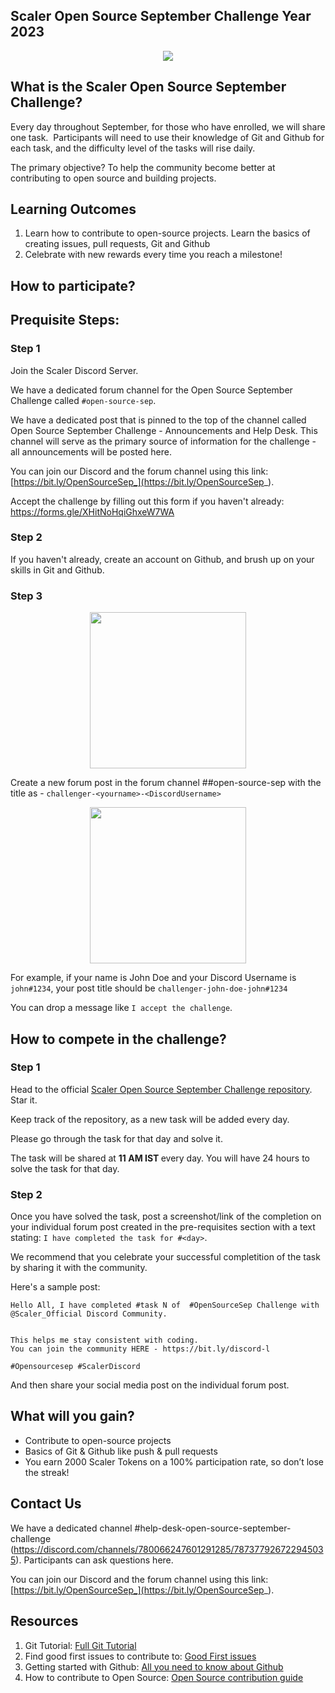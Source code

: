 ## Scaler Open Source September Challenge Year 2023

<a href="https://discord.com/invite/scaler">
  <p align="center">
    <img src="https://github-production-user-asset-6210df.s3.amazonaws.com/19529592/264914360-ed580c2a-d1df-438f-bcf8-b3582e12b7e9.jpg" />
  </p>
</a>

## What is the Scaler Open Source September Challenge?

Every day throughout September, for those who have enrolled, we will share one task. 
Participants will need to use their knowledge of Git and Github for each task, and the difficulty level of the tasks will rise daily.

The primary objective? To help the community become better at contributing to open source and building projects.

## Learning Outcomes
1. Learn how to contribute to open-source projects. Learn the basics of creating issues, pull requests, Git and Github
2. Celebrate with new rewards every time you reach a milestone!

## How to participate?

## Prequisite Steps: 

### Step 1

Join the Scaler Discord Server. 

We have a dedicated forum channel for the Open Source September Challenge called `#open-source-sep`.

We have a dedicated post that is pinned to the top of the channel called Open Source September Challenge - Announcements and Help Desk. This channel will serve as the primary source of information for the challenge - all announcements will be posted here. 

You can join our Discord and the forum channel using this link: [https://bit.ly/OpenSourceSep_](https://bit.ly/OpenSourceSep_).

Accept the challenge by filling out this form if you haven't already: [https://forms.gle/XHitNoHqiGhxeW7WA
](https://forms.gle/XHitNoHqiGhxeW7WA) 

### Step 2

If you haven't already, create an account on Github, and brush up on your skills in Git and Github. 

### Step 3



  <p align="center">
    <img src="https://github-production-user-asset-6210df.s3.amazonaws.com/19529592/264921732-43dc32eb-31ae-46b7-a9cd-9c681974bc71.png" height=250 width=250 />
  </p>


Create a new forum post in the forum channel ##open-source-sep with the title as - `challenger-<yourname>-<DiscordUsername>`



  <p align="center">
    <img src="https://github-production-user-asset-6210df.s3.amazonaws.com/19529592/264921756-73b399b6-357b-404e-9608-19a60ee5a7cf.png" height=250 width=250/>
  </p>


For example, if your name is John Doe and your Discord Username is `john#1234`, your post title should be `challenger-john-doe-john#1234`

You can drop a message like `I accept the challenge`. 


## How to compete in the challenge?

### Step 1

Head to the official [Scaler Open Source September Challenge repository](https://github.com/scaleracademy/scaler-open-source-september-challenge). Star it. 

Keep track of the repository, as a new task will be added every day. 

Please go through the task for that day and solve it. 

The task will be shared at  <b>11 AM IST </b> every day. You will have 24 hours to solve the task for that day. 


### Step 2

Once you have solved the task, post a screenshot/link of the completion on your individual forum post created in the pre-requisites section with a text stating: `I have completed the task for #<day>`.

We recommend that you celebrate your successful completition of the task by sharing it with the community.

Here's a sample post: 

```
Hello All, I have completed #task N of  #OpenSourceSep Challenge with
@Scaler_Official Discord Community.


This helps me stay consistent with coding. 
You can join the community HERE - https://bit.ly/discord-l

#Opensourcesep #ScalerDiscord 
```
And then share your social media post on the individual forum post. 

## What will you gain?

 - Contribute to open-source projects 
 - Basics of Git & Github like push & pull requests
 - You earn 2000 Scaler Tokens on a 100% participation rate, so don’t lose the streak!

## Contact Us

We have a dedicated channel #help-desk-open-source-september-challenge (https://discord.com/channels/780066247601291285/787377926722945035). Participants can ask questions here.

You can join our Discord and the forum channel using this link: [https://bit.ly/OpenSourceSep_](https://bit.ly/OpenSourceSep_).


## Resources

1. Git Tutorial: [Full Git Tutorial](https://www.youtube.com/watch?v=ZtfZGVQWjew)
2. Find good first issues to contribute to: [Good First issues](https://goodfirstissue.dev/)
3. Getting started with Github: [All you need to know about Github](https://www.youtube.com/watch?v=8WYXWs96xxc)
4. How to contribute to Open Source: [Open Source contribution guide](https://www.youtube.com/watch?v=ABty2r3nDyU)
